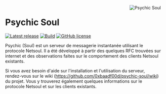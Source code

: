 <a href="http://promisesaplus.com/">
    <img src="http://icons.iconarchive.com/icons/simplefly/simple-green-social-media/48/social-media-chat-icon.png" alt="Psychic Soul"
         title="Promises/A+ 1.1 compliant" align="right" />
</a>

# Psychic Soul

[![Latest release](https://img.shields.io/badge/latest_release-1.3.1-orange.svg)](https://github.com/0xbaadf00d/psychic-soul/releases)
[![Build](https://img.shields.io/travis-ci/0xbaadf00d/psychic-soul.svg?branch=master&style=flat)](https://travis-ci.org/0xbaadf00d/psychic-soul)
[![GitHub license](https://img.shields.io/badge/license-MIT-blue.svg)](https://raw.githubusercontent.com/0xbaadf00d/psychic-soul/master/LICENSE)


Psychic (Soul) est un serveur de messagerie instantanée utilisant le protocole
Netsoul. Il a été développé à partir des quelques RFC trouvées sur internet et
des observations faites sur le comportement des clients Netsoul existants.


Si vous avez besoin d'aide sur l'installation et l'utilisation du serveur,
rendez-vous sur le wiki (https://github.com/0xbaadf00d/psychic-soul/wiki) du
projet. Vous y trouverez également quelques informations sur le protocole
Netsoul et sur les clients existants.

